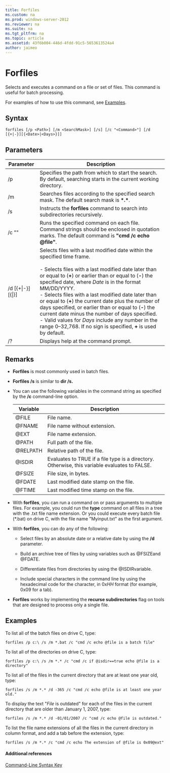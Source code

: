 ```yaml
---
title: Forfiles
ms.custom: na
ms.prod: windows-server-2012
ms.reviewer: na
ms.suite: na
ms.tgt_pltfrm: na
ms.topic: article
ms.assetid: 43f6b004-446d-4fdd-91c5-5653613524a4
author: jaimeo
---
```

# Forfiles
Selects and executes a command on a file or set of files. This command is useful for batch processing.  
  
For examples of how to use this command, see [Examples](#BKMK_examples).  
  
## Syntax  
  
```  
forfiles [/p <Path>] [/m <SearchMask>] [/s] [/c "<Command>"] [/d [{+|-}][{<Date>|<Days>}]]  
```  
  
## Parameters  
  
|Parameter|Description|  
|-------------|---------------|  
|\/p <Path>|Specifies the path from which to start the search. By default, searching starts in the current working directory.|  
|\/m <SearchMask>|Searches files according to the specified search mask. The default search mask is **\*.\***.|  
|\/s|Instructs the **forfiles** command to search into subdirectories recursively.|  
|\/c "<Command>"|Runs the specified command on each file. Command strings should be enclosed in quotation marks. The default command is **"cmd \/c echo @file"**.|  
|\/d \[{\+&#124;\-}\]\[{<Date>&#124;<Days>}\]|Selects files with a last modified date within the specified time frame.<br /><br />-   Selects files with a last modified date later than or equal to \(**\+**\) or earlier than or equal to \(**\-**\) the specified date, where *Date* is in the format MM\/DD\/YYYY.<br />-   Selects files with a last modified date later than or equal to \(**\+**\) the current date plus the number of days specified, or earlier than or equal to \(**\-**\) the current date minus the number of days specified.<br />-   Valid values for *Days* include any number in the range 0–32,768. If no sign is specified, **\+** is used by default.|  
|\/?|Displays help at the command prompt.|  
  
## Remarks  
  
-   **Forfiles** is most commonly used in batch files.  
  
-   **Forfiles \/s** is similar to **dir \/s.**  
  
-   You can use the following variables in the command string as specified by the **\/c** command\-line option.  
  
    |Variable|Description|  
    |------------|---------------|  
    |@FILE|File name.|  
    |@FNAME|File name without extension.|  
    |@EXT|File name extension.|  
    |@PATH|Full path of the file.|  
    |@RELPATH|Relative path of the file.|  
    |@ISDIR|Evaluates to TRUE if a file type is a directory. Otherwise, this variable evaluates to FALSE.|  
    |@FSIZE|File size, in bytes.|  
    |@FDATE|Last modified date stamp on the file.|  
    |@FTIME|Last modified time stamp on the file.|  
  
-   With **forfiles**, you can run a command on or pass arguments to multiple files. For example, you could run the **type** command on all files in a tree with the .txt file name extension. Or you could execute every batch file \(\*.bat\) on drive C, with the file name "Myinput.txt" as the first argument.  
  
-   With **forfiles**, you can do any of the following:  
  
    -   Select files by an absolute date or a relative date by using the **\/d** parameter.  
  
    -   Build an archive tree of files by using variables such as @FSIZEand @FDATE.  
  
    -   Differentiate files from directories by using the @ISDIRvariable.  
  
    -   Include special characters in the command line by using the hexadecimal code for the character, in 0x*HH* format \(for example, 0x09 for a tab\).  
  
-   **Forfiles** works by implementing the **recurse subdirectories** flag on tools that are designed to process only a single file.  
  
## <a name="BKMK_examples"></a>Examples  
To list all of the batch files on drive C, type:  
  
```  
forfiles /p c:\ /s /m *.bat /c "cmd /c echo @file is a batch file"  
```  
  
To list all of the directories on drive C, type:  
  
```  
forfiles /p c:\ /s /m *.* /c "cmd /c if @isdir==true echo @file is a directory"  
```  
  
To list all of the files in the current directory that are at least one year old, type:  
  
```  
forfiles /s /m *.* /d -365 /c "cmd /c echo @file is at least one year old."  
```  
  
To display the text "*File* is outdated" for each of the files in the current directory that are older than January 1, 2007, type:  
  
```  
forfiles /s /m *.* /d -01/01/2007 /c "cmd /c echo @file is outdated."   
```  
  
To list the file name extensions of all the files in the current directory in column format, and add a tab before the extension, type:  
  
```  
forfiles /s /m *.* /c "cmd /c echo The extension of @file is 0x09@ext"   
```  
  
#### Additional references  
[Command-Line Syntax Key](Command-Line-Syntax-Key.md)  
  

